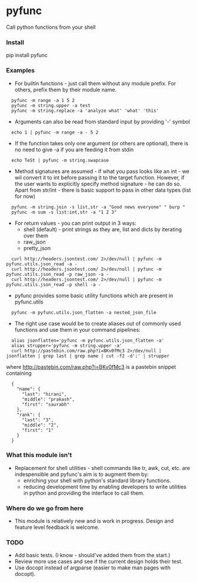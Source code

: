 pyfunc
======

Call python functions from your shell

### Install 

pip install pyfunc

### Examples

* For builtin functions - just call them without any module prefix. For others,
  prefix them by their module name.

```
  pyfunc -m range -a 1 5 2
  pyfunc -m string.upper -a test
  pyfunc -m string.replace -a 'analyze what' 'what' 'this'
```

* Arguments can also be read from standard input by providing '-' symbol

```
  echo 1 | pyfunc -m range -a - 5 2
```

* If the function takes only one argument (or others are optional),
  there is no need to give -a if you are feeding it from stdin

```
  echo TeSt | pyfunc -m string.swapcase
```

* Method signatures are assumed - if what you pass looks like an int - we wil
  convert it to int before passing it to the target function. However, if the
  user wants to explicitly specify method signature - he can do so. Apart from
  str/int - there is basic support to pass in other data types (list for now)

```
  pyfunc -m string.join -s list,str -a "Good news everyone" " burp "
  pyfunc -m sum -s list:int,str -a "1 2 3"
```

* For return values - you can print output in 3 ways:
  - shell (default) - print strings as they are, list and dicts by iterating
    over them
  - raw\_json
  - pretty\_json

```
  curl http://headers.jsontest.com/ 2>/dev/null | pyfunc -m pyfunc.utils.json_read -a -
  curl http://headers.jsontest.com/ 2>/dev/null | pyfunc -m pyfunc.utils.json_read -p raw_json -a -
  curl http://headers.jsontest.com/ 2>/dev/null | pyfunc -m pyfunc.utils.json_read -p shell -a -
```

* pyfunc provides some basic utility functions which are present in pyfunc.utils

```
  pyfunc -m pyfunc.utils.json_flatten -a nested_json_file
```

* The right use case would be to create aliases out of commonly used functions
  and use them in your command pipelines:

```
  alias jsonflatten='pyfunc -m pyfunc.utils.json_flatten -a'
  alias strupper='pyfunc -m string.upper -a'
  curl http://pastebin.com/raw.php?i=BKv0fMc3 2>/dev/null | jsonflatten | grep last | grep name | cut -f2 -d':' | strupper
```

  where http://pastebin.com/raw.php?i=BKv0fMc3 is a pastebin snippet containing

```
  {
    "name": {
      "last": "hirani",
      "middle": "prakash",
      "first": "saurabh"
    },
    "rank": {
      "last": "3",
      "middle": "2",
      "first": "1"
    }
  }
```

### What this module isn't

* Replacement for shell utilities - shell commands like tr, awk, cut, etc. are
  indespensible and pyfunc's aim is to augment them by:
  * enriching your shell with python's standard library functions.
  * reducing development time by enabling developers to write utilities in
    python and providing the interface to call them.

### Where do we go from here

* This module is relatively new and is work in progress. Design and feature
  level feedback is welcome.

### TODO

- Add basic tests. (I know - should've added them from the start.)
- Review more use cases and see if the current design holds their test.
- Use docopt instead of argparse (easier to make man pages with docopt).
